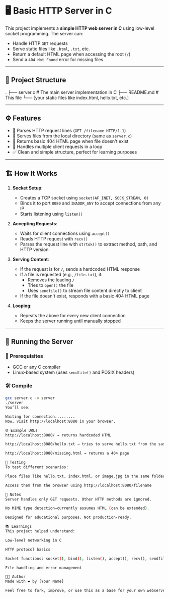 # 🖥️ Basic HTTP Server in C

This project implements a **simple HTTP web server in C** using low-level socket programming. The server can:

- Handle HTTP `GET` requests
- Serve static files like `.html`, `.txt`, etc.
- Return a default HTML page when accessing the root (`/`)
- Send a `404 Not Found` error for missing files

---

## 📂 Project Structure

.
├── server.c # The main server implementation in C
├── README.md # This file
└── [your static files like index.html, hello.txt, etc.]


---

## ⚙️ Features

- 🧠 Parses HTTP request lines (`GET /filename HTTP/1.1`)
- 📁 Serves files from the local directory (same as `server.c`)
- 📄 Returns basic 404 HTML page when file doesn't exist
- 🔁 Handles multiple client requests in a loop
- ✅ Clean and simple structure, perfect for learning purposes

---

## 🏗️ How It Works

1. **Socket Setup**:
   - Creates a TCP socket using `socket(AF_INET, SOCK_STREAM, 0)`
   - Binds it to port `8080` and `INADDR_ANY` to accept connections from any IP
   - Starts listening using `listen()`

2. **Accepting Requests**:
   - Waits for client connections using `accept()`
   - Reads HTTP request with `recv()`
   - Parses the request line with `strtok()` to extract method, path, and HTTP version

3. **Serving Content**:
   - If the request is for `/`, sends a hardcoded HTML response
   - If a file is requested (e.g., `/file.txt`), it:
     - Removes the leading `/`
     - Tries to `open()` the file
     - Uses `sendfile()` to stream file content directly to client
   - If the file doesn't exist, responds with a basic 404 HTML page

4. **Looping**:
   - Repeats the above for every new client connection
   - Keeps the server running until manually stopped

---

## 🚀 Running the Server

### 🧱 Prerequisites

- GCC or any C compiler
- Linux-based system (uses `sendfile()` and POSIX headers)

### 🛠️ Compile

```bash
gcc server.c -o server
./server
You’ll see:

Waiting for connection.........
Now, visit http://localhost:8080 in your browser.

🌐 Example URLs
http://localhost:8080/ → returns hardcoded HTML

http://localhost:8080/hello.txt → tries to serve hello.txt from the same directory

http://localhost:8080/missing.html → returns a 404 page

🧪 Testing
To test different scenarios:

Place files like hello.txt, index.html, or image.jpg in the same folder as the server

Access them from the browser using http://localhost:8080/filename

📌 Notes
Server handles only GET requests. Other HTTP methods are ignored.

No MIME type detection—currently assumes HTML (can be extended).

Designed for educational purposes. Not production-ready.

📚 Learnings
This project helped understand:

Low-level networking in C

HTTP protocol basics

Socket functions: socket(), bind(), listen(), accept(), recv(), sendfile()

File handling and error management

🧑‍💻 Author
Made with ❤️ by [Your Name]

Feel free to fork, improve, or use this as a base for your own webserver projects.
